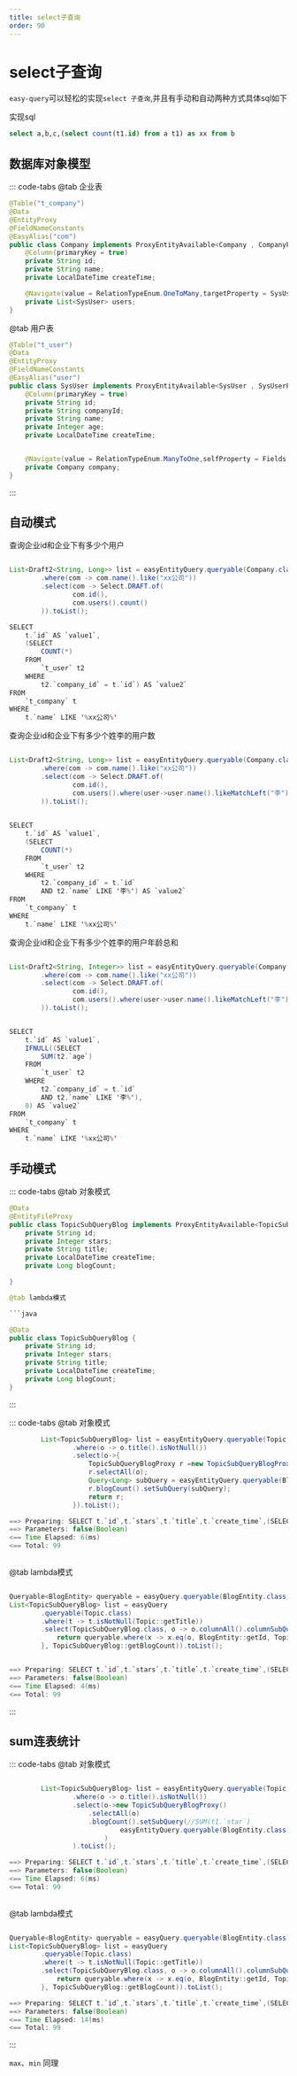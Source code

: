 ```yaml
---
title: select子查询
order: 90
---
```


# select子查询
`easy-query`可以轻松的实现`select 子查询`,并且有手动和自动两种方式具体sql如下

实现sql
```sql
select a,b,c,(select count(t1.id) from a t1) as xx from b
```

## 数据库对象模型
::: code-tabs
@tab 企业表
```java
@Table("t_company")
@Data
@EntityProxy
@FieldNameConstants
@EasyAlias("com")
public class Company implements ProxyEntityAvailable<Company , CompanyProxy> {
    @Column(primaryKey = true)
    private String id;
    private String name;
    private LocalDateTime createTime;

    @Navigate(value = RelationTypeEnum.OneToMany,targetProperty = SysUser.Fields.companyId)
    private List<SysUser> users;
}
```

@tab 用户表
```java
@Table("t_user")
@Data
@EntityProxy
@FieldNameConstants
@EasyAlias("user")
public class SysUser implements ProxyEntityAvailable<SysUser , SysUserProxy> {
    @Column(primaryKey = true)
    private String id;
    private String companyId;
    private String name;
    private Integer age;
    private LocalDateTime createTime;


    @Navigate(value = RelationTypeEnum.ManyToOne,selfProperty = Fields.companyId)
    private Company company;
}
```
::: 

## 自动模式
查询企业id和企业下有多少个用户
```java

List<Draft2<String, Long>> list = easyEntityQuery.queryable(Company.class)
        .where(com -> com.name().like("xx公司"))
        .select(com -> Select.DRAFT.of(
                com.id(),
                com.users().count()
        )).toList();

SELECT
    t.`id` AS `value1`,
    (SELECT
        COUNT(*) 
    FROM
        `t_user` t2 
    WHERE
        t2.`company_id` = t.`id`) AS `value2` 
FROM
    `t_company` t 
WHERE
    t.`name` LIKE '%xx公司%'
```


查询企业id和企业下有多少个姓李的用户数

```java

List<Draft2<String, Long>> list = easyEntityQuery.queryable(Company.class)
        .where(com -> com.name().like("xx公司"))
        .select(com -> Select.DRAFT.of(
                com.id(),
                com.users().where(user->user.name().likeMatchLeft("李")).count()
        )).toList();
        

SELECT
    t.`id` AS `value1`,
    (SELECT
        COUNT(*) 
    FROM
        `t_user` t2 
    WHERE
        t2.`company_id` = t.`id` 
        AND t2.`name` LIKE '李%') AS `value2` 
FROM
    `t_company` t 
WHERE
    t.`name` LIKE '%xx公司%'
```

查询企业id和企业下有多少个姓李的用户年龄总和
```java

List<Draft2<String, Integer>> list = easyEntityQuery.queryable(Company.class)
        .where(com -> com.name().like("xx公司"))
        .select(com -> Select.DRAFT.of(
                com.id(),
                com.users().where(user->user.name().likeMatchLeft("李")).sum(x->x.age())
        )).toList();


SELECT
    t.`id` AS `value1`,
    IFNULL((SELECT
        SUM(t2.`age`) 
    FROM
        `t_user` t2 
    WHERE
        t2.`company_id` = t.`id` 
        AND t2.`name` LIKE '李%'),
    0) AS `value2` 
FROM
    `t_company` t 
WHERE
    t.`name` LIKE '%xx公司%'
```
## 手动模式
::: code-tabs
@tab 对象模式
```java
@Data
@EntityFileProxy
public class TopicSubQueryBlog implements ProxyEntityAvailable<TopicSubQueryBlog , TopicSubQueryBlogProxy> {
    private String id;
    private Integer stars;
    private String title;
    private LocalDateTime createTime;
    private Long blogCount;

}

@tab lambda模式

```java

@Data
public class TopicSubQueryBlog {
    private String id;
    private Integer stars;
    private String title;
    private LocalDateTime createTime;
    private Long blogCount;
}

```

:::


::: code-tabs
@tab 对象模式
```java
        List<TopicSubQueryBlog> list = easyEntityQuery.queryable(Topic.class)
                .where(o -> o.title().isNotNull())
                .select(o->{
                    TopicSubQueryBlogProxy r =new TopicSubQueryBlogProxy();
                    r.selectAll(o);
                    Query<Long> subQuery = easyEntityQuery.queryable(BlogEntity.class).where(x -> x.id().eq(o.id())).selectCount();//count(*)
                    r.blogCount().setSubQuery(subQuery);
                    return r;
                }).toList();

==> Preparing: SELECT t.`id`,t.`stars`,t.`title`,t.`create_time`,(SELECT COUNT(*) FROM `t_blog` t1 WHERE t1.`deleted` = ? AND t1.`id` = t.`id`) AS `blog_count` FROM `t_topic` t WHERE t.`title` IS NOT NULL
==> Parameters: false(Boolean)
<== Time Elapsed: 6(ms)
<== Total: 99
        
```
@tab lambda模式

```java

Queryable<BlogEntity> queryable = easyQuery.queryable(BlogEntity.class);
List<TopicSubQueryBlog> list = easyQuery
        .queryable(Topic.class)
        .where(t -> t.isNotNull(Topic::getTitle))
        .select(TopicSubQueryBlog.class, o -> o.columnAll().columnSubQueryAs(()->{
            return queryable.where(x -> x.eq(o, BlogEntity::getId, Topic::getId)).select(Long.class, x->x.columnCount(BlogEntity::getId));
        }, TopicSubQueryBlog::getBlogCount)).toList();


==> Preparing: SELECT t.`id`,t.`stars`,t.`title`,t.`create_time`,(SELECT COUNT(t1.`id`) AS `id` FROM `t_blog` t1 WHERE t1.`deleted` = ? AND t1.`id` = t.`id`) AS `blog_count` FROM `t_topic` t WHERE t.`title` IS NOT NULL
==> Parameters: false(Boolean)
<== Time Elapsed: 4(ms)
<== Total: 99
```
:::


## sum连表统计

::: code-tabs
@tab 对象模式
```java

        List<TopicSubQueryBlog> list = easyEntityQuery.queryable(Topic.class)
                .where(o -> o.title().isNotNull())
                .select(o->new TopicSubQueryBlogProxy()
                    .selectAll(o)
                    .blogCount().setSubQuery(//SUM(t1.`star`)
                            easyEntityQuery.queryable(BlogEntity.class).where(x -> x.id().eq(o.id())).select(x -> new LongProxy(x.star().sum()))
                        )
                ).toList();

==> Preparing: SELECT t.`id`,t.`stars`,t.`title`,t.`create_time`,(SELECT SUM(t1.`star`) FROM `t_blog` t1 WHERE t1.`deleted` = ? AND t1.`id` = t.`id`) AS `blog_count` FROM `t_topic` t WHERE t.`title` IS NOT NULL
==> Parameters: false(Boolean)
<== Time Elapsed: 6(ms)
<== Total: 99
        
```
@tab lambda模式

```java

Queryable<BlogEntity> queryable = easyQuery.queryable(BlogEntity.class);
List<TopicSubQueryBlog> list = easyQuery
        .queryable(Topic.class)
        .where(t -> t.isNotNull(Topic::getTitle))
        .select(TopicSubQueryBlog.class, o -> o.columnAll().columnSubQueryAs(()->{
            return queryable.where(x -> x.eq(o, BlogEntity::getId, Topic::getId)).select(Long.class, x->x.columnSum(BlogEntity::getStar));
        }, TopicSubQueryBlog::getBlogCount)).toList();

==> Preparing: SELECT t.`id`,t.`stars`,t.`title`,t.`create_time`,(SELECT SUM(t1.`star`) AS `star` FROM `t_blog` t1 WHERE t1.`deleted` = ? AND t1.`id` = t.`id`) AS `blog_count` FROM `t_topic` t WHERE t.`title` IS NOT NULL
==> Parameters: false(Boolean)
<== Time Elapsed: 14(ms)
<== Total: 99

```
:::

`max`、`min` 同理